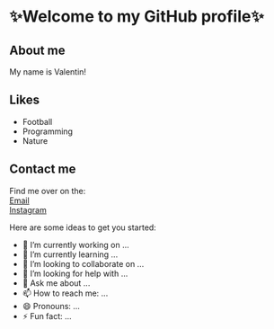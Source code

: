 # ✨Welcome to my GitHub profile✨

## About me
My name is Valentin! 

## Likes
* Football
* Programming
* Nature

## Contact me
Find me over on the:  \
[Email]() \
[Instagram]()

Here are some ideas to get you started:

- 🔭 I’m currently working on ...
- 🌱 I’m currently learning ...
- 👯 I’m looking to collaborate on ...
- 🤔 I’m looking for help with ...
- 💬 Ask me about ...
- 📫 How to reach me: ...
- 😄 Pronouns: ...
- ⚡ Fun fact: ...

